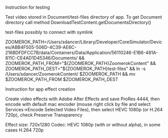 Instruction for testing

Test video stored in Document/test-files directory of app. To get Document directory call method DownloadTestContent.getDocumentsDirectory()

test-files possibly to connect with symlink

ZOOMEROK_PATH=/Users/sdancer/Library/Developer/CoreSimulator/Devices/ABB4F505-506D-4C39-AE6C-216BDFDFCC7B/data/Containers/Data/Application/56110246-E1B6-481A-811C-CE4AD1D45346/Documents/ &&
ZOOMEROK_PATH_FROM="${ZOOMEROK_PATH}ZoomerokContent" &&
ZOOMEROK_PATH_DEST="${ZOOMEROK_PATH}test-files" &&
ln -s /Users/sdancer/ZoomerokContent/ $ZOOMEROK_PATH &&
mv $ZOOMEROK_PATH_FROM $ZOOMEROK_PATH_DEST

Instruction for app effect creation

Create video effects with Adobe After Effects and save ProRes 4444, then encode with default mac encoder (mouse right click by file and select Services->Encode Selected Video Files), then select HEVC 1080p (or H.264 720p), check Preserve Transparency

Effect size: 720x1280
Codec: HEVC 1080p (with or without alpha), in some cases H.264 720p
